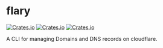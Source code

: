 # flary

[![Crates.io](https://img.shields.io/crates/d/flary)](https://crates.io/crates/flary)
[![Crates.io](https://img.shields.io/crates/v/flary)](https://crates.io/crates/flary)
[![Crates.io](https://img.shields.io/crates/l/flary)](https://crates.io/crates/flary)

A CLI for managing Domains and DNS records on cloudflare.
